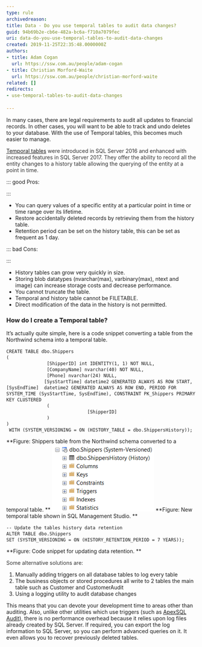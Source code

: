 ```yaml
---
type: rule
archivedreason: 
title: Data - Do you use temporal tables to audit data changes?
guid: 94b69b2e-cb6e-482a-bc6a-f710a7079fec
uri: data-do-you-use-temporal-tables-to-audit-data-changes
created: 2019-11-25T22:35:48.0000000Z
authors:
- title: Adam Cogan
  url: https://ssw.com.au/people/adam-cogan
- title: Christian Morford-Waite
  url: https://ssw.com.au/people/christian-morford-waite
related: []
redirects:
- use-temporal-tables-to-audit-data-changes

---
```


In many cases, there are legal requirements to audit all updates to financial records. In other cases, you will want to be able to track and undo deletes to your database. With the use of Temporal tables, this becomes much easier to manage.

<!--endintro-->

<font color="#333333"><a href="https://docs.microsoft.com/en-us/sql/relational-databases/tables/temporal-tables?view=sql-server-ver15">Temporal tables</a> were introduced in SQL Server 2016 and enhanced with increased features in SQL Server 2017.
They offer the ability to record all the entity changes to a history table allowing the querying of the entity at a point in time.
</font>




::: good
Pros:

:::



* You can query values of a specific entity at a particular point in time or time range over its lifetime.
* Restore accidentally deleted records by retrieving them from the history table.
* Retention period can be set on the history table, this can be set as frequent as 1 day.

 




::: bad
Cons:

:::



* History tables can grow very quickly in size.
* Storing blob datatypes (nvarchar(max), varbinary(max), ntext and image) can increase storage costs and decrease performance.
* You cannot truncate the table.
* Temporal and history table cannot be FILETABLE.
* Direct modification of the data in the history is not permitted.

 
### How do I create a Temporal table?
 It’s actually quite simple, here is a code snippet converting a table from the Northwind schema into a temporal table.





```
CREATE TABLE dbo.Shippers
(
               [ShipperID] int IDENTITY(1, 1) NOT NULL,
               [CompanyName] nvarchar(40) NOT NULL,
               [Phone] nvarchar(24) NULL,
              [SysStartTime] datetime2 GENERATED ALWAYS AS ROW START, [SysEndTime]  datetime2 GENERATED ALWAYS AS ROW END, PERIOD FOR SYSTEM_TIME (SysStartTime, SysEndTime), CONSTRAINT PK_Shippers PRIMARY KEY CLUSTERED
               (             
                              [ShipperID]
               )
)
 WITH (SYSTEM_VERSIONING = ON (HISTORY_TABLE = dbo.ShippersHistory));
```


 **Figure: Shippers table from the Northwind schema converted to a temporal table.
** 
![](Shippers_TemporalTable.PNG) **Figure: New temporal table shown in SQL Management Studio.
** 
<font color="#333333">
</font>



```
-- Update the tables history data retention
ALTER TABLE dbo.Shippers
SET (SYSTEM_VERSIONING = ON (HISTORY_RETENTION_PERIOD = 7 YEARS));
```


 **Figure: Code snippet for updating data retention.
** 
<font color="#333333"></font>

<font color="#333333">Some alternative solutions are:
</font>

1. Manually adding triggers on all database tables to log every table
2. The business objects or stored procedures all write to 2 tables the main table such as Customer and CustomerAudit
3. Using a logging utility to audit database changes


<font color="#333333">
</font>

This means that you can devote your development time to areas other than auditing. Also, unlike other utilities which use triggers (such as [ApexSQL Audit](https://www.ssw.com.au/ssw/Redirect/ApexSQL.htm)), there is no performance overhead because it relies upon log files already created by SQL Server. If required, you can export the log information to SQL Server, so you can perform advanced queries on it. It even allows you to recover previously deleted tables.
